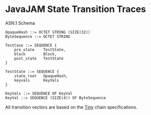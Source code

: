 # JavaJAM State Transition Traces

ASN.1 Schema
```
OpaqueHash ::= OCTET STRING (SIZE(32))
ByteSequence ::= OCTET STRING

TestCase ::= SEQUENCE {
    pre_state    TestState,
    block        Block,
    post_state   TestState
}

TestState ::= SEQUENCE {
    state_root   OpaqueHash,
    keyvals      KeyVals
}

KeyVals ::= SEQUENCE OF KeyVal
KeyVal ::= SEQUENCE (SIZE(4)) OF ByteSequence
```

All transition vectors are based on the [Tiny](https://docs.jamcha.in/basics/chain-spec/tiny) chain specifications.
